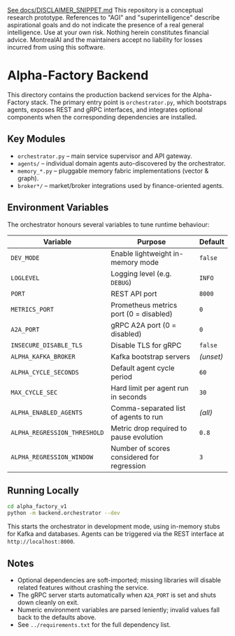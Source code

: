 [See docs/DISCLAIMER_SNIPPET.md](../../DISCLAIMER_SNIPPET.md)
This repository is a conceptual research prototype. References to "AGI" and "superintelligence" describe aspirational goals and do not indicate the presence of a real general intelligence. Use at your own risk. Nothing herein constitutes financial advice. MontrealAI and the maintainers accept no liability for losses incurred from using this software.

# Alpha-Factory Backend

This directory contains the production backend services for the Alpha-Factory stack. The primary entry point is `orchestrator.py`, which bootstraps agents, exposes REST and gRPC interfaces, and integrates optional components when the corresponding dependencies are installed.

## Key Modules

- `orchestrator.py` – main service supervisor and API gateway.
- `agents/` – individual domain agents auto-discovered by the orchestrator.
- `memory_*.py` – pluggable memory fabric implementations (vector & graph).
- `broker*/` – market/broker integrations used by finance-oriented agents.

## Environment Variables

The orchestrator honours several variables to tune runtime behaviour:

| Variable | Purpose | Default |
|----------|---------|---------|
| `DEV_MODE` | Enable lightweight in-memory mode | `false` |
| `LOGLEVEL` | Logging level (e.g. `DEBUG`) | `INFO` |
| `PORT` | REST API port | `8000` |
| `METRICS_PORT` | Prometheus metrics port (0 = disabled) | `0` |
| `A2A_PORT` | gRPC A2A port (0 = disabled) | `0` |
| `INSECURE_DISABLE_TLS` | Disable TLS for gRPC | `false` |
| `ALPHA_KAFKA_BROKER` | Kafka bootstrap servers | *(unset)* |
| `ALPHA_CYCLE_SECONDS` | Default agent cycle period | `60` |
| `MAX_CYCLE_SEC` | Hard limit per agent run in seconds | `30` |
| `ALPHA_ENABLED_AGENTS` | Comma-separated list of agents to run | *(all)* |
| `ALPHA_REGRESSION_THRESHOLD` | Metric drop required to pause evolution | `0.8` |
| `ALPHA_REGRESSION_WINDOW` | Number of scores considered for regression | `3` |

## Running Locally

```bash
cd alpha_factory_v1
python -m backend.orchestrator --dev
```

This starts the orchestrator in development mode, using in-memory stubs for Kafka and databases. Agents can be triggered via the REST interface at `http://localhost:8000`.

## Notes

- Optional dependencies are soft-imported; missing libraries will disable related features without crashing the service.
- The gRPC server starts automatically when `A2A_PORT` is set and shuts down cleanly on exit.
- Numeric environment variables are parsed leniently; invalid values fall back to the defaults above.
- See `../requirements.txt` for the full dependency list.

